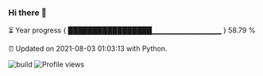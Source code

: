 ### Hi there 👋

⏳ Year progress  { █████████████████▁▁▁▁▁▁▁▁▁▁▁▁▁ } 58.79 %

⏰ Updated on 2021-08-03 01:03:13 with Python.

![build](https://github.com/shenxianpeng/shenxianpeng/workflows/build/badge.svg) ![Profile views](https://gpvc.arturio.dev/shenxianpeng)